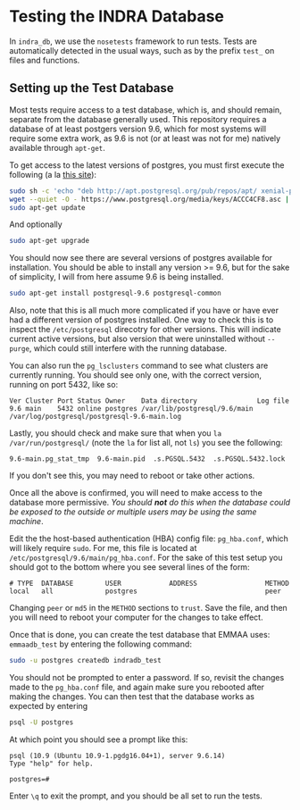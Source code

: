 # Testing the INDRA Database

In `indra_db`, we use the `nosetests` framework to run tests. Tests are 
automatically detected in the usual ways, such as by the prefix `test_` on
files and functions.

## Setting up the Test Database
Most tests require access to a test database, which is, and should remain,
separate from the database generally used. This repository requires a database
of at least postgers version 9.6, which for most systems will require some
extra work, as 9.6 is not (or at least was not for me) natively available
through `apt-get`.

To get access to the latest versions of postgres, you must first execute the
following (a la [this site](https://r00t4bl3.com/post/how-to-install-postgresql-9-6-on-linux-mint-18-1-serena)):
```bash
sudo sh -c 'echo "deb http://apt.postgresql.org/pub/repos/apt/ xenial-pgdg main" > /etc/apt/sources.list.d/pgdg.list'
wget --quiet -O - https://www.postgresql.org/media/keys/ACCC4CF8.asc | sudo apt-key add -
sudo apt-get update
```
And optionally
```bash
sudo apt-get upgrade
```
You should now see there are several versions of postgres available for
installation. You should be able to install any version >= 9.6, but for the
sake of simplicity, I will from here assume 9.6 is being installed.
```bash
sudo apt-get install postgresql-9.6 postgresql-common
```

Also, note that this is all much more complicated if you have or have ever had
a different version of postgres installed. One way to check this is to inspect
the `/etc/postgresql` direcotry for other versions. This will indicate current
active versions, but also version that were uninstalled without `--purge`,
which could still interfere with the running database.

You can also run the `pg_lsclusters` command to see what clusters are currently
running. You should see only one, with the correct version, running on port
5432, like so:
```
Ver Cluster Port Status Owner    Data directory               Log file
9.6 main    5432 online postgres /var/lib/postgresql/9.6/main /var/log/postgresql/postgresql-9.6-main.log
```

Lastly, you should check and make sure that when you `la /var/run/postgresql/`
(note the `la` for list all, not `ls`) you see the following:
```
9.6-main.pg_stat_tmp  9.6-main.pid  .s.PGSQL.5432  .s.PGSQL.5432.lock
```
If you don't see this, you may need to reboot or take other actions.

Once all the above is confirmed, you will need to make access to the database
more permissive. *You should **not** do this when the database could be
exposed to the outside or multiple users may be using the same machine*.

Edit the the host-based authentication (HBA) config file: `pg_hba.conf`, which
will likely require `sudo`. For me, this file is located at 
`/etc/postgresql/9.6/main/pg_hba.conf`. For the sake of this test setup you
should got to the bottom where you see several lines of the form:
```
# TYPE  DATABASE        USER            ADDRESS                 METHOD
local   all             postgres                                peer
```
Changing `peer` or `md5` in the `METHOD` sections to `trust`. Save the file,
and then you will need to reboot your computer for the changes to take effect.

Once that is done, you can create the test database that EMMAA uses:
`emmaadb_test` by entering the following command:
```bash
sudo -u postgres createdb indradb_test
```
You should not be prompted to enter a password. If so, revisit the changes made
to the `pg_hba.conf` file, and again make sure you rebooted after making the
changes. You can then test that the database works as expected by entering
```bash
psql -U postgres
```
At which point you should see a prompt like this:
```
psql (10.9 (Ubuntu 10.9-1.pgdg16.04+1), server 9.6.14)
Type "help" for help.

postgres=# 

```
Enter `\q` to exit the prompt, and you should be all set to run the tests.

